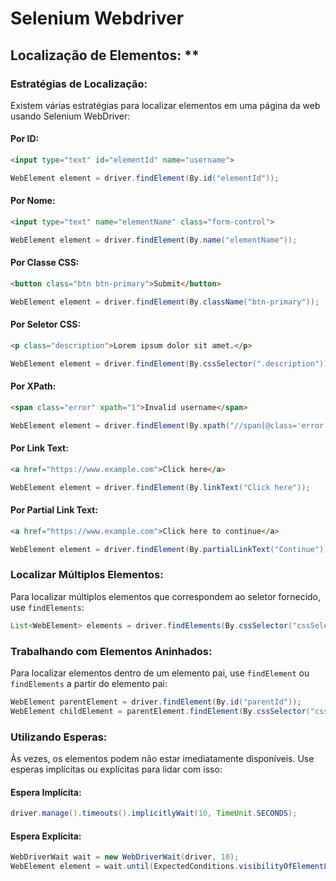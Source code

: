 # Selenium Webdriver

## Localização de Elementos: **

### **Estratégias de Localização:**

Existem várias estratégias para localizar elementos em uma página da web usando Selenium WebDriver:

#### **Por ID:** 
  
```html
<input type="text" id="elementId" name="username">
```
  
```java
WebElement element = driver.findElement(By.id("elementId"));
```

#### **Por Nome:**
  
```html
<input type="text" name="elementName" class="form-control">
```
  
```java
WebElement element = driver.findElement(By.name("elementName"));
```

#### **Por Classe CSS:**
  
```html
<button class="btn btn-primary">Submit</button>
```
  
```java
WebElement element = driver.findElement(By.className("btn-primary"));
```

#### **Por Seletor CSS:**
  
```html
<p class="description">Lorem ipsum dolor sit amet.</p>
```
  
```java
WebElement element = driver.findElement(By.cssSelector(".description"));
```

#### **Por XPath:**
  
```html
<span class="error" xpath="1">Invalid username</span>
```
  
```java
WebElement element = driver.findElement(By.xpath("//span[@class='error']"));
```

#### **Por Link Text:**
  
```html
<a href="https://www.example.com">Click here</a>
```
  
```java
WebElement element = driver.findElement(By.linkText("Click here"));
```

#### **Por Partial Link Text:**
  
```html
<a href="https://www.example.com">Click here to continue</a>
```
  
```java
WebElement element = driver.findElement(By.partialLinkText("Continue"));
```

### **Localizar Múltiplos Elementos:**

Para localizar múltiplos elementos que correspondem ao seletor fornecido, use `findElements`:

```java
List<WebElement> elements = driver.findElements(By.cssSelector("cssSelector"));
```

### **Trabalhando com Elementos Aninhados:**

Para localizar elementos dentro de um elemento pai, use `findElement` ou `findElements` a partir do elemento pai:

```java
WebElement parentElement = driver.findElement(By.id("parentId"));
WebElement childElement = parentElement.findElement(By.cssSelector("cssSelector"));
```

### **Utilizando Esperas:**

Às vezes, os elementos podem não estar imediatamente disponíveis. Use esperas implícitas ou explícitas para lidar com isso:

#### **Espera Implícita:**
  ```java
  driver.manage().timeouts().implicitlyWait(10, TimeUnit.SECONDS);
  ```

#### **Espera Explícita:**
  ```java
  WebDriverWait wait = new WebDriverWait(driver, 10);
  WebElement element = wait.until(ExpectedConditions.visibilityOfElementLocated(By.id("elementId")));
  ```